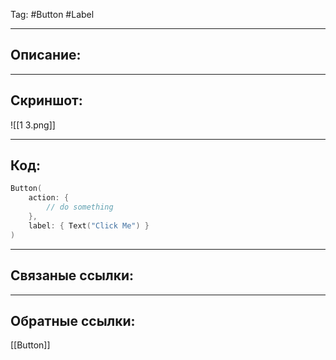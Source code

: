 Tag: #Button #Label

---
## Описание:


---
## Скриншот:
![[1 3.png]]


---
## Код:

``` swift
Button(
    action: {
        // do something
    },
    label: { Text("Click Me") }
)
```

---
## Связаные ссылки:


---
## Обратные ссылки:
[[Button]]